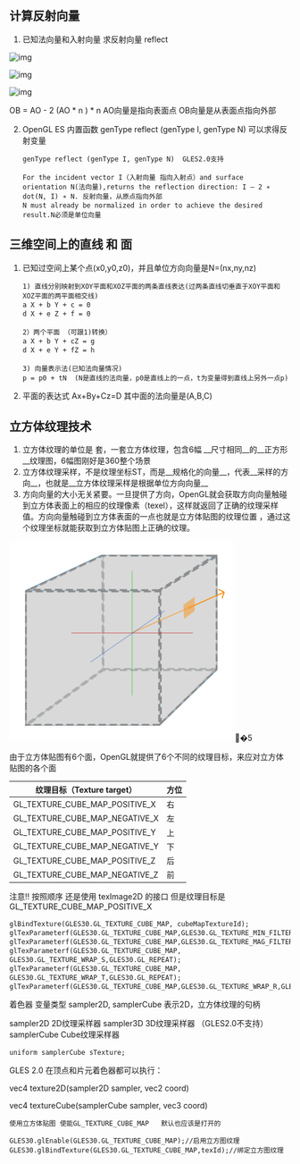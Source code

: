 ## 计算反射向量

1.  已知法向量和入射向量 求反射向量 reflect 

   [推导]: https://blog.csdn.net/yinhun2012/article/details/79466517

   ![img](70) 

   ![img](701) 

   ![img](702)  

   OB =  AO - 2 (AO * n ) * n   AO向量是指向表面点   OB向量是从表面点指向外部

2. OpenGL ES 内置函数 genType reflect (genType I, genType N) 可以求得反射变量

   ```
   genType reflect (genType I, genType N)  GLES2.0支持
   
   For the incident vector I（入射向量 指向入射点）and surface orientation N(法向量),returns the reflection direction: I – 2 ∗ dot(N, I) ∗ N. 反射向量，从原点指向外部
   N must already be normalized in order to achieve the desired result.N必须是单位向量
   ```

   

## 三维空间上的直线 和 面

1. 已知过空间上某个点(x0,y0,z0)，并且单位方向向量是N=(nx,ny,nz)

   ```
   1) 直线分别映射到XOY平面和XOZ平面的两条直线表达(过两条直线切垂直于XOY平面和XOZ平面的两平面相交线)
   a X + b Y + c = 0
   d X + e Z + f = 0
   
   2）两个平面 （可跟1)转换）
   a X + b Y + cZ = g
   d X + e Y + fZ = h
   
   3) 向量表示法(已知法向量情况)
   p = p0 + tN  (N是直线的法向量，p0是直线上的一点，t为变量得到直线上另外一点p)
   
   ```

   

2. 平面的表达式 Ax+By+Cz=D  其中面的法向量是(A,B,C)





## 立方体纹理技术

[教程和案例]: https://learnopengl-cn.readthedocs.io/zh/latest/04%20Advanced%20OpenGL/06%20Cubemaps/
[天空盒素材]: http://www.custommapmakers.org/skyboxes.php



1. 立方体纹理的单位是 套，一套立方体纹理，包含6幅 __尺寸相同__的__正方形__纹理图，6幅图刚好是360整个场景
2. 立方体纹理采样，不是纹理坐标ST，而是__规格化的向量__，代表__采样的方向__，也就是__立方体纹理采样是根据单位方向向量__
3. 方向向量的大小无关紧要。一旦提供了方向，OpenGL就会获取方向向量触碰到立方体表面上的相应的纹理像素（texel），这样就返回了正确的纹理采样值。方向向量触碰到立方体表面的一点也就是立方体贴图的纹理位置 ，通过这个纹理坐标就能获取到立方体贴图上正确的纹理。 



![img](cubemaps_sampling.png) �5

由于立方体贴图有6个面，OpenGL就提供了6个不同的纹理目标，来应对立方体贴图的各个面 

| 纹理目标（Texture target）     | 方位 |
| ------------------------------ | ---- |
| GL_TEXTURE_CUBE_MAP_POSITIVE_X | 右   |
| GL_TEXTURE_CUBE_MAP_NEGATIVE_X | 左   |
| GL_TEXTURE_CUBE_MAP_POSITIVE_Y | 上   |
| GL_TEXTURE_CUBE_MAP_NEGATIVE_Y | 下   |
| GL_TEXTURE_CUBE_MAP_POSITIVE_Z | 后   |
| GL_TEXTURE_CUBE_MAP_NEGATIVE_Z | 前   |

 注意!! 按照顺序   还是使用 texImage2D 的接口 但是纹理目标是 GL_TEXTURE_CUBE_MAP_POSITIVE_X





```
glBindTexture(GLES30.GL_TEXTURE_CUBE_MAP, cubeMapTextureId);
glTexParameterf(GLES30.GL_TEXTURE_CUBE_MAP,GLES30.GL_TEXTURE_MIN_FILTER,GLES30.GL_LINEAR);
glTexParameterf(GLES30.GL_TEXTURE_CUBE_MAP,GLES30.GL_TEXTURE_MAG_FILTER,GLES30.GL_LINEAR);
glTexParameterf(GLES30.GL_TEXTURE_CUBE_MAP, GLES30.GL_TEXTURE_WRAP_S,GLES30.GL_REPEAT);
glTexParameterf(GLES30.GL_TEXTURE_CUBE_MAP, GLES30.GL_TEXTURE_WRAP_T,GLES30.GL_REPEAT);
glTexParameterf(GLES30.GL_TEXTURE_CUBE_MAP,GLES30.GL_TEXTURE_WRAP_R,GLES30.GL_REPEAT);//??
```

着色器   变量类型  sampler2D, samplerCube   表示2D，立方体纹理的句柄 

sampler2D	2D纹理采样器
sampler3D	3D纹理采样器  （GLES2.0不支持）
samplerCube	Cube纹理采样器

```
uniform samplerCube sTexture;  
```

GLES 2.0 在顶点和片元着色器都可以执行：

vec4 texture2D(sampler2D sampler, vec2 coord) 

vec4 textureCube(samplerCube sampler, vec3 coord) 



```
使用立方体贴图 使能GL_TEXTURE_CUBE_MAP   默认也应该是打开的
```

```
GLES30.glEnable(GLES30.GL_TEXTURE_CUBE_MAP);//启用立方图纹理
GLES30.glBindTexture(GLES30.GL_TEXTURE_CUBE_MAP,texId);//绑定立方图纹理
```